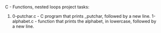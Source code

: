 C - Functions, nested loops project tasks:
1. 0-putchar.c - C program that prints _putchar, followed by a new line.
1-alphabet.c - function that prints the alphabet, in lowercase, followed by a new line.
